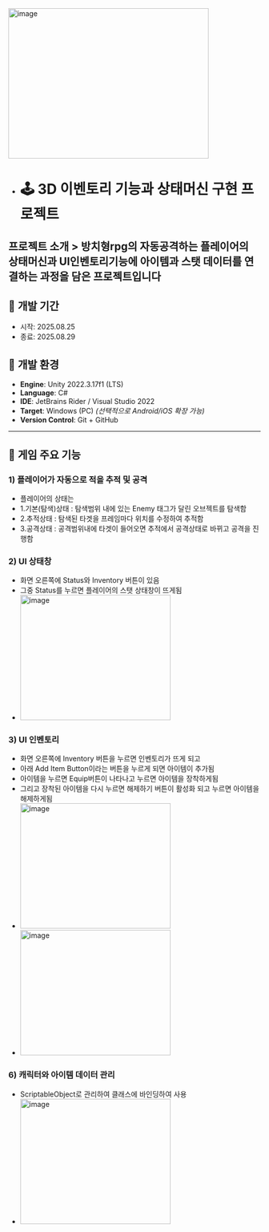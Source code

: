 <img width="400" height="300" alt="image" src="https://github.com/user-attachments/assets/3b8cfda7-68a0-49c4-8a42-1694a4975c69" />

- # 🕹️ 3D 이벤토리 기능과 상태머신 구현 프로젝트
프로젝트 소개 > 방치형rpg의 자동공격하는 플레이어의 상태머신과 UI인벤토리기능에 아이템과 스탯 데이터를 연결하는 과정을 담은 프로젝트입니다
---
## 📅 개발 기간
- 시작: 2025.08.25  
- 종료: 2025.08.29  

## 🧰 개발 환경
- **Engine**: Unity 2022.3.17f1 (LTS)
- **Language**: C#
- **IDE**: JetBrains Rider / Visual Studio 2022
- **Target**: Windows (PC) *(선택적으로 Android/iOS 확장 가능)*
- **Version Control**: Git + GitHub

---
## 🧩 게임 주요 기능

### 1) 플레이어가 자동으로 적을 추적 및 공격
- 플레이어의 상태는
- 1.기본(탐색)상태 : 탐색범위 내에 있는 Enemy 태그가 달린 오브젝트를 탐색함
- 2.추적상태 : 탐색된 타겟을 프레임마다 위치를 수정하여 추적함
- 3.공격상태 : 공격범위내에 타겟이 들어오면 추적에서 공격상태로 바뀌고 공격을 진행함

### 2) UI 상태창
- 화면 오른쪽에 Status와 Inventory 버튼이 있음
- 그중 Status를 누르면 플레이어의 스탯 상태창이 뜨게됨
- <img width="300" height="250" alt="image" src="https://github.com/user-attachments/assets/703d7db0-e023-49bf-a918-47e620f638b6" />

### 3) UI 인벤토리
- 화면 오른쪽에 Inventory 버튼을 누르면 인벤토리가 뜨게 되고
- 아래 Add Item Button이라는 버튼을 누르게 되면 아이템이 추가됨
- 아이템을 누르면 Equip버튼이 나타나고 누르면 아이템을 장착하게됨
- 그리고 장착된 아이템을 다시 누르면 해제하기 버튼이 활성화 되고 누르면 아이템을 해제하게됨
- <img width="300" height="250" alt="image" src="https://github.com/user-attachments/assets/bed6a5fb-5e87-4e5b-899a-31a88e2c8dca" />
- <img width="300" height="250" alt="image" src="https://github.com/user-attachments/assets/1880d19f-a91d-4cd7-be51-65555a6bac16" />

### 6) 캐릭터와 아이템 데이터 관리
- ScriptableObject로 관리하여 클래스에 바인딩하여 사용
- <img width="300" height="250" alt="image" src="https://github.com/user-attachments/assets/9aeee00b-34f5-40c3-bd97-592081fa24de" />

